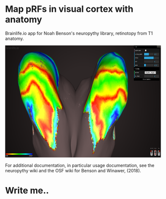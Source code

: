# Map pRFs in visual cortex with anatomy

Brainlife.io app for Noah Benson's neuropythy library, retinotopy from T1 anatomy.

![screen](screen.png)

For additional documentation, in particular usage documentation, see the neuropythy wiki and the OSF wiki for Benson and Winawer, (2018).

# Write me..
